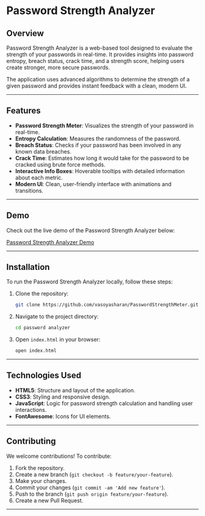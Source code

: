 # Password Strength Analyzer

## Overview

Password Strength Analyzer is a web-based tool designed to evaluate the strength of your passwords in real-time. It provides insights into password entropy, breach status, crack time, and a strength score, helping users create stronger, more secure passwords.

The application uses advanced algorithms to determine the strength of a given password and provides instant feedback with a clean, modern UI.

---

## Features

- **Password Strength Meter**: Visualizes the strength of your password in real-time.
- **Entropy Calculation**: Measures the randomness of the password.
- **Breach Status**: Checks if your password has been involved in any known data breaches.
- **Crack Time**: Estimates how long it would take for the password to be cracked using brute force methods.
- **Interactive Info Boxes**: Hoverable tooltips with detailed information about each metric.
- **Modern UI**: Clean, user-friendly interface with animations and transitions.

---

## Demo

Check out the live demo of the Password Strength Analyzer below:

[Password Strength Analyzer Demo](https://vasoyasharan.github.io/PasswordStrengthMeter/)

---

## Installation

To run the Password Strength Analyzer locally, follow these steps:

1. Clone the repository:

    ```bash
    git clone https://github.com/vasoyasharan/PasswordStrengthMeter.git
    ```

2. Navigate to the project directory:

    ```bash
    cd password analyzer
    ```

3. Open `index.html` in your browser:

    ```bash
    open index.html
    ```

---

## Technologies Used

- **HTML5**: Structure and layout of the application.
- **CSS3**: Styling and responsive design.
- **JavaScript**: Logic for password strength calculation and handling user interactions.
- **FontAwesome**: Icons for UI elements.

---

## Contributing

We welcome contributions! To contribute:

1. Fork the repository.
2. Create a new branch (`git checkout -b feature/your-feature`).
3. Make your changes.
4. Commit your changes (`git commit -am 'Add new feature'`).
5. Push to the branch (`git push origin feature/your-feature`).
6. Create a new Pull Request.

---

